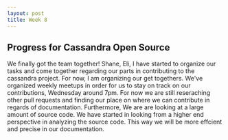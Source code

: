 ```yaml
---
layout: post
title: Week 8
---
```

## Progress for Cassandra Open Source

We finally got the team together! Shane, Eli, I have started to organize our tasks and come together regarding our parts in contributing to the cassandra project. For now, I am organizing our get togethers. We've organized weekly meetups in order for us to stay on track on our contributions, Wednesday around 7pm. For now we are still reseraching other pull requests and finding our place on where we can contribute in regards of documentation. Furthermore, We are are looking at a large amount of source code. We have started in looking from a higher end perspective in analyzing the source code. This way we will be more effcient and precise in our documentation.
